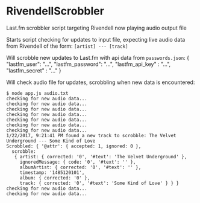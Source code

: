 # RivendellScrobbler
Last.fm scrobbler script targeting Rivendell now playing audio output file

Starts script checking for updates to input file,
expecting live audio data from Rivendell of the form:
`[artist] --- [track]`

Will scrobble new updates to Last.fm with api data from `passwords.json`:
{
	"lastfm_user": "...",
	"lastfm_password": "...",
    "lastfm_api_key" : "...",
    "lastfm_secret" : "..."
}

Will check audio file for updates, scrobbling when new data is encountered:

```
$ node app.js audio.txt 
checking for new audio data...
checking for new audio data...
checking for new audio data...
checking for new audio data...
checking for new audio data...
checking for new audio data...
checking for new audio data...
1/22/2017, 9:21:41 PM found a new track to scrobble: The Velvet Underground --- Some Kind of Love
Scrobbled: { '@attr': { accepted: 1, ignored: 0 },
  scrobble: 
   { artist: { corrected: '0', '#text': 'The Velvet Underground' },
     ignoredMessage: { code: '0', '#text': '' },
     albumArtist: { corrected: '0', '#text': '' },
     timestamp: '1485120101',
     album: { corrected: '0' },
     track: { corrected: '0', '#text': 'Some Kind of Love' } } }
checking for new audio data...
checking for new audio data...
```
